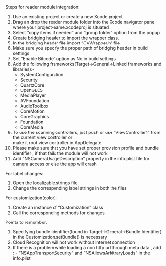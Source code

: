 Steps for reader module integration:
1. Use an existing project or create a new Xcode project
2. Drag an drop the reader module folder into the Xcode navigator pane where your project-name.xcodeproj is situated
3. Select “copy items if needed” and “group folder” option from the popup 
4. Create bridging header to import the wrapper class.
5. In the bridging header file import “CVWrapper.h” file
6. Make sure you specify the proper path of bridging header in build settings
7. Set “Enable Bitcode” option as No in build settings 
8. Add the following frameworks(Target->General->Linked frameworks and libraries):- 
   - SystemConfiguration
   - Security
   - QuartzCore
   - OpenGLES
   - MediaPlayer
   - AVFoundation
   - AudioToolbox
   - CoreMotion
   - CoreGraphics
   - Foundation
   - CoreMedia
9. To use the scanning controllers, just push or use “ViewController1” from the current view controller or  
make it root view controller in AppDelegate
10. Please make sure that you have set proper provision profile and bundle identifier , if that fails the module will not work
11. Add “NSCameraUsageDescription” property in the info.plist file for camera access or else the app will crash 

For label changes:
1. Open the localizable.strings file
2. Change the corresponding label strings in both the files

For customization(color):
1. Create an instance of “Customization” class
2. Call the corresponding methods for changes

Points to remember:
1. Specifying bundle identifier(found in Target->General->Bundle Identifier)  in the Customization.setBundle() is necessary
2. Cloud Recognition will not work without internet connection
3. If there is a problem while loading a non http url through meta data , add : - “NSAppTransportSecurity”  and  “NSAllowsArbitraryLoads” in the info.plist 
